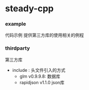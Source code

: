 # steady-cpp

### example
代码示例 提供第三方库的使用相关的例程


### thirdparty
第三方库
- include : 头文件引入的方式
    - glm v0.9.9.8: 数据库
    - rapidjson v1.1.0 json库
